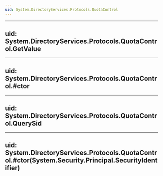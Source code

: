 ```yaml
---
uid: System.DirectoryServices.Protocols.QuotaControl
---
```


---
uid: System.DirectoryServices.Protocols.QuotaControl.GetValue
---

---
uid: System.DirectoryServices.Protocols.QuotaControl.#ctor
---

---
uid: System.DirectoryServices.Protocols.QuotaControl.QuerySid
---

---
uid: System.DirectoryServices.Protocols.QuotaControl.#ctor(System.Security.Principal.SecurityIdentifier)
---
